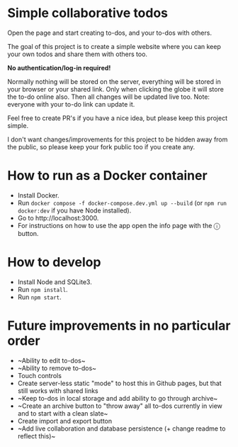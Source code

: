 # Simple collaborative todos

Open the page and start creating to-dos, and your to-dos with others.

The goal of this project is to create a simple website where you can keep your own todos and share them with others too.

**No authentication/log-in required!**

Normally nothing will be stored on the server, everything will be stored in your browser or your shared link. Only when clicking the globe it will store the to-do online also. Then all changes will be updated live too. Note: everyone with your to-do link can update it.

Feel free to create PR's if you have a nice idea, but please keep this project simple.

I don't want changes/improvements for this project to be hidden away from the public, so please keep your fork public too if you create any.

# How to run as a Docker container

- Install Docker.
- Run `docker compose -f docker-compose.dev.yml up --build` (or `npm run docker:dev` if you have Node installed).
- Go to http://localhost:3000.
- For instructions on how to use the app open the info page with the ⓘ button.

# How to develop

- Install Node and SQLite3.
- Run `npm install`.
- Run `npm start`.

# Future improvements in no particular order

- ~Ability to edit to-dos~
- ~Ability to remove to-dos~
- Touch controls
- Create server-less static "mode" to host this in Github pages, but that still works with shared links
- ~Keep to-dos in local storage and add ability to go through archive~
- ~Create an archive button to "throw away" all to-dos currently in view and to start with a clean slate~
- Create import and export button
- ~Add live collaboration and database persistence (+ change readme to reflect this)~
